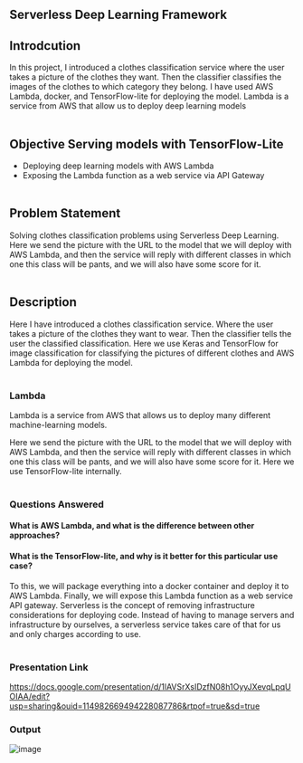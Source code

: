 ## Serverless Deep Learning Framework</br>

## Introdcution</br>

In this project, I introduced a clothes classification service where the user takes a picture of the clothes they want. Then the classifier classifies the images of the clothes to which category they belong. I have used AWS Lambda, docker, and TensorFlow-lite for deploying the model. Lambda is a service from AWS that allow us to deploy deep learning models</br></br>

## Objective Serving models with TensorFlow-Lite</br>
- Deploying deep learning models with AWS Lambda</br>
- Exposing the Lambda function as a web service via API Gateway</br></br>

## Problem Statement</br>
Solving clothes classification problems using Serverless Deep Learning. Here we send the picture with the URL to the model that we will deploy with AWS Lambda, and then the service will reply with different classes in which one this class will be pants, and we will also have some score for it.</br></br> 

## Description</br>

Here I have introduced a clothes classification service. Where the user takes a picture of the clothes they want to wear. Then the classifier tells the user the classified classification. Here we use Keras and TensorFlow for image classification for classifying the pictures of different clothes and AWS Lambda for deploying the model. </br></br> 

### Lambda</br>
Lambda is a service from AWS that allows us to deploy many different machine-learning models.</br>

Here we send the picture with the URL to the model that we will deploy with AWS Lambda, and then the service will reply with different classes in which one this class will be pants, and we will also have some score for it.  Here we use TensorFlow-lite internally.</br></br>

### Questions Answered</br>
#### What is AWS Lambda, and what is the difference between other approaches?</br>
#### What is the TensorFlow-lite, and why is it better for this particular use case?</br>
To this, we will package everything into a docker container and deploy it to AWS Lambda.  Finally, we will expose this Lambda function as a web service API gateway.
Serverless is the concept of removing infrastructure considerations for deploying code. Instead of having to manage servers and infrastructure by ourselves, a serverless service takes care of that for us and only charges according to use.</br></br>

### Presentation Link </br>
https://docs.google.com/presentation/d/1lAVSrXsIDzfN08h1OyyJXevqLpqUOIAA/edit?usp=sharing&ouid=114982669494228087786&rtpof=true&sd=true

### Output</br>

![image](https://github.com/srsapireddy/Serverless_Deep_Learning_Code/assets/32967087/e54d5697-fe77-4151-b01a-45a7c122afa6)



